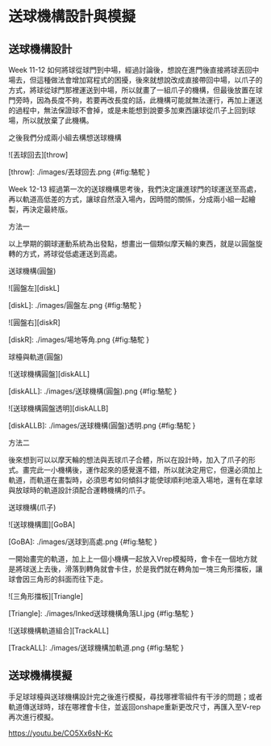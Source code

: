  送球機構設計與模擬
===


送球機構設計
---

Week 11-12
如何將球從球門到中場，經過討論後，想說在進門後直接將球丟回中場去，但這種做法會增加寫程式的困擾，後來就想說改成直接帶回中場，以爪子的方式，將球從球門那裡運送到中場，所以就畫了一組爪子的機構，但最後放置在球門旁時，因為長度不夠，若要再改長度的話，此機構可能就無法運行，再加上運送的過程中，無法保證球不會掉，或是未能想到說要多加東西讓球從爪子上回到球場，所以就放棄了此機構。

之後我們分成兩小組去構想送球機構

![丟球回去][throw]

[throw]: ./images/丟球回去.png {#fig:駱駝 }

Week 12-13
經過第一次的送球機構思考後，我們決定讓進球門的球運送至高處，再以軌道高低差的方式，讓球自然滾入場內，因時間的關係，分成兩小組一起繪製，再決定最終版。

方法一

以上學期的鋼球運動系統為出發點，想畫出一個類似摩天輪的東西，就是以圓盤旋轉的方式，將球從低處運送到高處。

送球機構(圓盤)

![圓盤左][diskL]

[diskL]: ./images/圓盤左.png {#fig:駱駝 }

![圓盤右][diskR]

[diskR]: ./images/場地等角.png {#fig:駱駝 }


球檯與軌道(圓盤)

![送球機構圓盤][diskALL]

[diskALL]: ./images/送球機構(圓盤).png {#fig:駱駝 }

![送球機構圓盤透明][diskALLB]

[diskALLB]: ./images/送球機構(圓盤)透明.png {#fig:駱駝 }

方法二

後來想到可以以摩天輪的想法與丟球爪子合體，所以在設計時，加入了爪子的形式。畫完此一小機構後，運作起來的感覺還不錯，所以就決定用它，但還必須加上軌道，而軌道在畫製時，必須思考如何傾斜才能使球順利地滾入場地，還有在拿球與放球時的軌道設計須配合運轉機構的爪子。

送球機構(爪子)

![送球機構圖][GoBA]

[GoBA]: ./images/送球到高處.png {#fig:駱駝 }

一開始畫完的軌道，加上上一個小機構一起放入Vrep模擬時，會卡在一個地方就是將球送上去後，滑落到轉角就會卡住，於是我們就在轉角加一塊三角形擋板，讓球會因三角形的斜面而往下走。

![三角形擋板][Triangle]

[Triangle]: ./images/Inked送球機構角落LI.jpg {#fig:駱駝 }


![送球機構軌道組合][TrackALL]

[TrackALL]: ./images/送球機構加軌道.png {#fig:駱駝 }

送球機構模擬
---

手足球球檯與送球機構設計完之後進行模擬，尋找哪裡零組件有干涉的問題；或者軌道傳送球時，球在哪裡會卡住，並返回onshape重新更改尺寸，再匯入至V-rep再次進行模擬。

https://youtu.be/CO5Xx6sN-Kc

